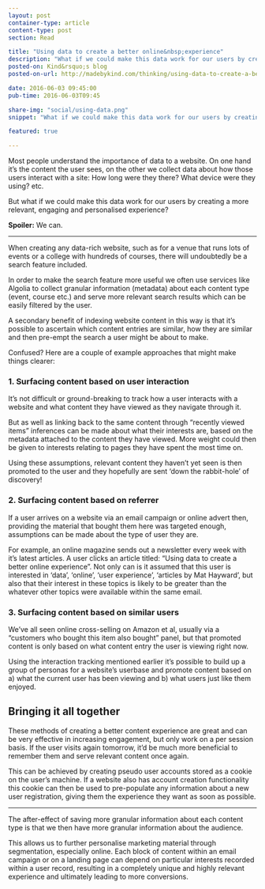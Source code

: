 ```yaml
---
layout: post
container-type: article
content-type: post
section: Read

title: "Using data to create a better online&nbsp;experience"
description: "What if we could make this data work for our users by creating a more relevant, engaging and personalised&nbsp;experience?"
posted-on: Kind&rsquo;s blog
posted-on-url: http://madebykind.com/thinking/using-data-to-create-a-better-online-experience

date: 2016-06-03 09:45:00
pub-time: 2016-06-03T09:45

share-img: "social/using-data.png"
snippet: "What if we could make this data work for our users by creating a more relevant, engaging and personalised&nbsp;experience?"

featured: true

---
```


Most people understand the importance of data to a website. On one hand it’s the content the user sees, on the other we collect data about how those users interact with a site: How long were they there? What device were they using? etc.

But what if we could make this data work for our users by creating a more relevant, engaging and personalised experience?

**Spoiler:** We can.

---

When creating any data-rich website, such as for a venue that runs lots of events or a college with hundreds of courses, there will undoubtedly be a search feature included.

In order to make the search feature more useful we often use services like Algolia to collect granular information (metadata) about each content type (event, course etc.) and serve more relevant search results which can be easily filtered by the user.

A secondary benefit of indexing website content in this way is that it’s possible to ascertain which content entries are similar, how they are similar and then pre-empt the search a user might be about to make.

Confused? Here are a couple of example approaches that might make things clearer:

### 1. Surfacing content based on user interaction

It’s not difficult or ground-breaking to track how a user interacts with a website and what content they have viewed as they navigate through it.

But as well as linking back to the same content through “recently viewed items” inferences can be made about what their interests are, based on the metadata attached to the content they have viewed. More weight could then be given to interests relating to pages they have spent the most time on.

Using these assumptions, relevant content they haven’t yet seen is then promoted to the user and they hopefully are sent ‘down the rabbit-hole’ of discovery!

### 2. Surfacing content based on referrer

If a user arrives on a website via an email campaign or online advert then, providing the material that bought them here was targeted enough, assumptions can be made about the type of user they are.

For example, an online magazine sends out a newsletter every week with it’s latest articles. A user clicks an article titled: “Using data to create a better online experience”. Not only can is it assumed that this user is interested in ‘data’, ‘online’, ‘user experience’, ‘articles by Mat Hayward’, but also that their interest in these topics is likely to be greater than the whatever other topics were available within the same email.

### 3. Surfacing content based on similar users

We’ve all seen online cross-selling on Amazon et al, usually via a “customers who bought this item also bought” panel, but that promoted content is only based on what content entry the user is viewing right now.

Using the interaction tracking mentioned earlier it’s possible to build up a group of personas for a website’s userbase and promote content based on a) what the current user has been viewing and b) what users just like them enjoyed.

## Bringing it all together

These methods of creating a better content experience are great and can be very effective in increasing engagement, but only work on a per session basis. If the user visits again tomorrow, it’d be much more beneficial to remember them and serve relevant content once again.

This can be achieved by creating pseudo user accounts stored as a cookie on the user’s machine. If a website also has account creation functionality this cookie can then be used to pre-populate any information about a new user registration, giving them the experience they want as soon as possible.

---

The after-effect of saving more granular information about each content type is that we then have more granular information about the audience.

This allows us to further personalise marketing material through segmentation, especially online. Each block of content within an email campaign or on a landing page can depend on particular interests recorded within a user record, resulting in a completely unique and highly relevant experience and ultimately leading to more conversions.

